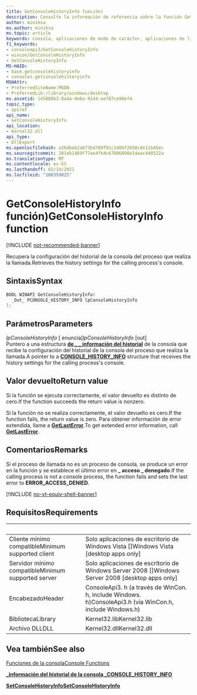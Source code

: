```yaml
---
title: GetConsoleHistoryInfo función)
description: Consulte la información de referencia sobre la función GetConsoleHistoryInfo, que recupera la configuración del historial de la consola del proceso de llamada.
author: miniksa
ms.author: miniksa
ms.topic: article
keywords: consola, aplicaciones de modo de carácter, aplicaciones de línea de comandos, aplicaciones de terminal, API de consola
f1_keywords:
- consoleapi3/GetConsoleHistoryInfo
- wincon/GetConsoleHistoryInfo
- GetConsoleHistoryInfo
MS-HAID:
- base.getconsolehistoryinfo
- consoles.getconsolehistoryinfo
MSHAttr:
- PreferredSiteName:MSDN
- PreferredLib:/library/windows/desktop
ms.assetid: 145008b3-8a4a-4e6a-9144-ee787ce90ef4
topic_type:
- apiref
api_name:
- GetConsoleHistoryInfo
api_location:
- Kernel32.dll
api_type:
- DllExport
ms.openlocfilehash: a26dbeb2a873bd780f91c240bf2658cde11b45ec
ms.sourcegitcommit: 281eb1469f77ae4fb4c67806898e14eac440522a
ms.translationtype: MT
ms.contentlocale: es-ES
ms.lasthandoff: 02/14/2021
ms.locfileid: "100359025"
---
```

# <a name="getconsolehistoryinfo-function"></a><span data-ttu-id="811a1-104">GetConsoleHistoryInfo función)</span><span class="sxs-lookup"><span data-stu-id="811a1-104">GetConsoleHistoryInfo function</span></span>

[!INCLUDE [not-recommended-banner](./includes/not-recommended-banner.md)]

<span data-ttu-id="811a1-105">Recupera la configuración del historial de la consola del proceso que realiza la llamada.</span><span class="sxs-lookup"><span data-stu-id="811a1-105">Retrieves the history settings for the calling process's console.</span></span>

## <a name="syntax"></a><span data-ttu-id="811a1-106">Sintaxis</span><span class="sxs-lookup"><span data-stu-id="811a1-106">Syntax</span></span>

```C
BOOL WINAPI GetConsoleHistoryInfo(
  _Out_ PCONSOLE_HISTORY_INFO lpConsoleHistoryInfo
);
```

## <a name="parameters"></a><span data-ttu-id="811a1-107">Parámetros</span><span class="sxs-lookup"><span data-stu-id="811a1-107">Parameters</span></span>

<span data-ttu-id="811a1-108">*lpConsoleHistoryInfo* \[ enuncia\]</span><span class="sxs-lookup"><span data-stu-id="811a1-108">*lpConsoleHistoryInfo* \[out\]</span></span>  
<span data-ttu-id="811a1-109">Puntero a una estructura [**de \_ \_ información del historial**](console-history-info.md) de la consola que recibe la configuración del historial de la consola del proceso que realiza la llamada.</span><span class="sxs-lookup"><span data-stu-id="811a1-109">A pointer to a [**CONSOLE\_HISTORY\_INFO**](console-history-info.md) structure that receives the history settings for the calling process's console.</span></span>

## <a name="return-value"></a><span data-ttu-id="811a1-110">Valor devuelto</span><span class="sxs-lookup"><span data-stu-id="811a1-110">Return value</span></span>

<span data-ttu-id="811a1-111">Si la función se ejecuta correctamente, el valor devuelto es distinto de cero.</span><span class="sxs-lookup"><span data-stu-id="811a1-111">If the function succeeds the return value is nonzero.</span></span>

<span data-ttu-id="811a1-112">Si la función no se realiza correctamente, el valor devuelto es cero.</span><span class="sxs-lookup"><span data-stu-id="811a1-112">If the function fails, the return value is zero.</span></span> <span data-ttu-id="811a1-113">Para obtener información de error extendida, llame a [**GetLastError**](/windows/win32/api/errhandlingapi/nf-errhandlingapi-getlasterror).</span><span class="sxs-lookup"><span data-stu-id="811a1-113">To get extended error information, call [**GetLastError**](/windows/win32/api/errhandlingapi/nf-errhandlingapi-getlasterror).</span></span>

## <a name="remarks"></a><span data-ttu-id="811a1-114">Comentarios</span><span class="sxs-lookup"><span data-stu-id="811a1-114">Remarks</span></span>

<span data-ttu-id="811a1-115">Si el proceso de llamada no es un proceso de consola, se produce un error en la función y se establece el último error en **\_ acceso \_ denegado**.</span><span class="sxs-lookup"><span data-stu-id="811a1-115">If the calling process is not a console process, the function fails and sets the last error to **ERROR\_ACCESS\_DENIED**.</span></span>

[!INCLUDE [no-vt-equiv-shell-banner](./includes/no-vt-equiv-shell-banner.md)]

## <a name="requirements"></a><span data-ttu-id="811a1-116">Requisitos</span><span class="sxs-lookup"><span data-stu-id="811a1-116">Requirements</span></span>

| &nbsp; | &nbsp; |
|-|-|
| <span data-ttu-id="811a1-117">Cliente mínimo compatible</span><span class="sxs-lookup"><span data-stu-id="811a1-117">Minimum supported client</span></span> | <span data-ttu-id="811a1-118">Solo aplicaciones de escritorio de Windows Vista \[\]</span><span class="sxs-lookup"><span data-stu-id="811a1-118">Windows Vista \[desktop apps only\]</span></span> |
| <span data-ttu-id="811a1-119">Servidor mínimo compatible</span><span class="sxs-lookup"><span data-stu-id="811a1-119">Minimum supported server</span></span> | <span data-ttu-id="811a1-120">Solo aplicaciones de escritorio de Windows Server 2008 \[\]</span><span class="sxs-lookup"><span data-stu-id="811a1-120">Windows Server 2008 \[desktop apps only\]</span></span> |
| <span data-ttu-id="811a1-121">Encabezado</span><span class="sxs-lookup"><span data-stu-id="811a1-121">Header</span></span> | <span data-ttu-id="811a1-122">ConsoleApi3. h (a través de WinCon. h, include Windows. h)</span><span class="sxs-lookup"><span data-stu-id="811a1-122">ConsoleApi3.h (via WinCon.h, include Windows.h)</span></span> |
| <span data-ttu-id="811a1-123">Biblioteca</span><span class="sxs-lookup"><span data-stu-id="811a1-123">Library</span></span> | <span data-ttu-id="811a1-124">Kernel32.lib</span><span class="sxs-lookup"><span data-stu-id="811a1-124">Kernel32.lib</span></span> |
| <span data-ttu-id="811a1-125">Archivo DLL</span><span class="sxs-lookup"><span data-stu-id="811a1-125">DLL</span></span> | <span data-ttu-id="811a1-126">Kernel32.dll</span><span class="sxs-lookup"><span data-stu-id="811a1-126">Kernel32.dll</span></span> |

## <a name="see-also"></a><span data-ttu-id="811a1-127">Vea también</span><span class="sxs-lookup"><span data-stu-id="811a1-127">See also</span></span>

[<span data-ttu-id="811a1-128">Funciones de la consola</span><span class="sxs-lookup"><span data-stu-id="811a1-128">Console Functions</span></span>](console-functions.md)

[<span data-ttu-id="811a1-129">**\_información del historial de la consola \_**</span><span class="sxs-lookup"><span data-stu-id="811a1-129">**CONSOLE\_HISTORY\_INFO**</span></span>](console-history-info.md)

[<span data-ttu-id="811a1-130">**SetConsoleHistoryInfo**</span><span class="sxs-lookup"><span data-stu-id="811a1-130">**SetConsoleHistoryInfo**</span></span>](setconsolehistoryinfo.md)